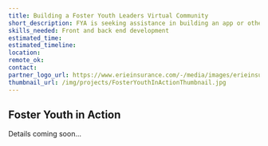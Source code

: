 ```yaml
---
title: Building a Foster Youth Leaders Virtual Community
short_description: FYA is seeking assistance in building an app or other approach to support robust connections, communication and collaboration among this growing group of youth leaders across the US.
skills_needed: Front and back end development
estimated_time:
estimated_timeline:
location:
remote_ok:
contact:
partner_logo_url: https://www.erieinsurance.com/-/media/images/erieinsurance/pagebanners/blog/articlephotos/2014/474960219_kidsplayingoutsidee1401800407482.jpg
thumbnail_url: /img/projects/FosterYouthInActionThumbnail.jpg
---
```


## Foster Youth in Action

Details coming soon...
